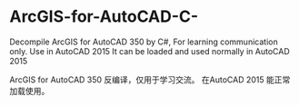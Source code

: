 # ArcGIS-for-AutoCAD-C-
Decompile  ArcGIS for AutoCAD 350 by C#, For learning communication only.
Use in AutoCAD 2015
It can be loaded and used normally in AutoCAD 2015

ArcGIS for AutoCAD 350 反编译，仅用于学习交流。 在AutoCAD 2015 能正常加载使用。
